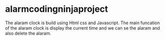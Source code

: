 # alarmcodingninjaproject
The alaram clock is build using Html css and Javascript.
 The main funcation of the alaram clock is display the current time and we can se the alaram and also delete the alaram.
